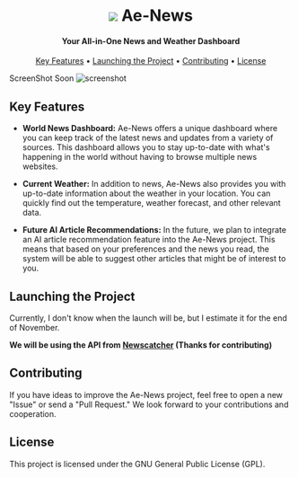 <h1 align="center">
  <img src=".github/Group-39.png>
</h1>
<h1 align="center">
  Ae-News
  <br>
</h1>

<h4 align="center">Your All-in-One News and Weather Dashboard</h4>

<p align="center">
  <a href="#key-features">Key Features</a> •
  <a href="#launching-the-project">Launching the Project</a> •
  <a href="#contributing">Contributing</a> •
  <a href="#license">License</a>
</p>

<span> ScreenShot Soon
![screenshot](https://yourdomain.com/ae-news-screenshot.png)
</span>
## Key Features
- **World News Dashboard:** Ae-News offers a unique dashboard where you can keep track of the latest news and updates from a variety of sources. This dashboard allows you to stay up-to-date with what's happening in the world without having to browse multiple news websites.

- **Current Weather:** In addition to news, Ae-News also provides you with up-to-date information about the weather in your location. You can quickly find out the temperature, weather forecast, and other relevant data.

- **Future AI Article Recommendations:** In the future, we plan to integrate an AI article recommendation feature into the Ae-News project. This means that based on your preferences and the news you read, the system will be able to suggest other articles that might be of interest to you.

## Launching the Project
Currently, I don't know when the launch will be, but I estimate it for the end of November.

**We will be using the API from <a href="https://www.newscatcherapi.com/">Newscatcher</a> (Thanks for contributing)**

## Contributing
If you have ideas to improve the Ae-News project, feel free to open a new "Issue" or send a "Pull Request." We look forward to your contributions and cooperation.

## License
This project is licensed under the GNU General Public License (GPL).
